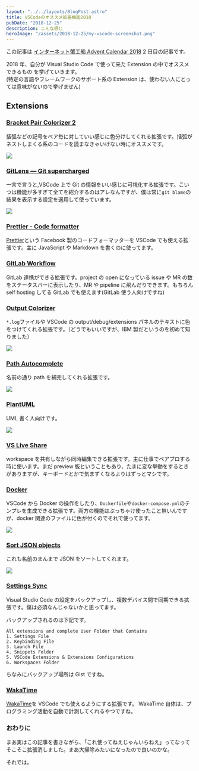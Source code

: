 ```yaml
---
layout: "../../layouts/BlogPost.astro"
title: VSCodeのオススメ拡張機能2018
pubDate: "2018-12-25"
description: こんな感じ
heroImage: "/assets/2018-12-25/my-vscode-screenshot.png"
---
```


この記事は [インターネット蟹工船 Advent Calendar 2018](https://adventar.org/calendars/3024) 2 日目の記事です。

2018 年、自分が Visual Studio Code で使って来た Extension の中でオススメできるもの を挙げていきます。  
(特定の言語やフレームワークのサポート系の Extension は、使わない人にとっては意味がないので挙げません)

## Extensions

### [Bracket Pair Colorizer 2](https://marketplace.visualstudio.com/items?itemName=CoenraadS.bracket-pair-colorizer-2)

括弧などの記号をペア毎に対していい感じに色分けしてくれる拡張です。括弧がネストしまくる系のコードを読まなきゃいけない時にオススメです。

![](https://github.com/CoenraadS/Bracket-Pair-Colorizer-2/raw/master/images/example.png)

### [GitLens — Git supercharged](https://marketplace.visualstudio.com/items?itemName=eamodio.gitlens)

一言で言うと,VSCode 上で Git の情報をいい感じに可視化する拡張です。こいつは機能が多すぎて全てを紹介するのはアレなんですが、僕は常に`git blame`の結果を表示する設定を適用して使っています。

![](https://raw.githubusercontent.com/eamodio/vscode-gitlens/master/images/docs/gitlens-preview.gif)

### [Prettier - Code formatter](https://marketplace.visualstudio.com/items?itemName=esbenp.prettier-vscode)

[Prettier](https://prettier.io)という Facebook 製のコードフォーマッターを VSCode でも使える拡張です。主に JavaScript や Markdown を書くのに使ってます。

### [GitLab Workflow](https://marketplace.visualstudio.com/items?itemName=fatihacet.gitlab-workflow)

GitLab 連携ができる拡張です。project の open になっている issue や MR の数をステータスバーに表示したり、MR や pipeline に飛んだりできます。もちろん self hosting してる GitLab でも使えます(GitLab 使う人向けですね)

### [Output Colorizer](https://marketplace.visualstudio.com/items?itemName=IBM.output-colorizer)

`*.log`ファイルや VSCode の output/debug/extensions パネルのテキストに色をつけてくれる拡張です。（どうでもいいですが、IBM 製だというのを初めて知りました）

![](https://raw.githubusercontent.com/IBM-Bluemix/vscode-log-output-colorizer/master/github-assets/screenshot-4.jpg)

### [Path Autocomplete](https://marketplace.visualstudio.com/items?itemName=ionutvmi.path-autocomplete)

名前の通り path を補完してくれる拡張です。

![](https://raw.githubusercontent.com/ionutvmi/path-autocomplete/master/demo/path-autocomplete.gif)

### [PlantUML](https://marketplace.visualstudio.com/items?itemName=jebbs.plantuml)

UML 書く人向けです。

![](https://github.com/qjebbs/vscode-plantuml/raw/master/images/auto_update_demo.gif)

### [VS Live Share](https://marketplace.visualstudio.com/items?itemName=MS-vsliveshare.vsliveshare)

workspace を共有しながら同時編集できる拡張です。主に仕事でペアプロする時に使います。まだ preview 版ということもあり、たまに変な挙動をするときがありますが、キーボードとかで気まずくなるよりはずっとマシです。

### [Docker](https://marketplace.visualstudio.com/items?itemName=PeterJausovec.vscode-docker)

VSCode から Docker の操作をしたり、`Dockerfile`や`docker-compose.yml`のテンプレを生成できる拡張です。両方の機能はぶっちゃけ使ったこと無いんですが、docker 関連のファイルに色が付くのでそれで使ってます。

![](https://github.com/microsoft/vscode-docker/raw/master/images/generateFiles.gif)

### [Sort JSON objects](https://marketplace.visualstudio.com/items?itemName=richie5um2.vscode-sort-json)

これも名前のまんまで JSON をソートしてくれます。

![](https://github.com/richie5um/vscode-sort-json/raw/master/resources/usage.gif)

### [Settings Sync](https://marketplace.visualstudio.com/items?itemName=Shan.code-settings-sync)

Visual Studio Code の設定をバックアップし、複数デバイス間で同期できる拡張です。僕は必須なんじゃないかと思ってます。

バックアップされるのは下記です。

```
All extensions and complete User Folder that Contains
1. Settings File
2. Keybinding File
3. Launch File
4. Snippets Folder
5. VSCode Extensions & Extensions Configurations
6. Workspaces Folder
```

ちなみにバックアップ場所は Gist ですね。

### [WakaTime](https://marketplace.visualstudio.com/items?itemName=WakaTime.vscode-wakatime)

[WakaTime](https://wakatime.com)を VSCode でも使えるようにする拡張です。
WakaTime 自体は、プログラミング活動を自動で計測してくれるやつですね。

### おわりに

まあ実はこの記事を書きながら、「これ使ってねえじゃんいらねえ」ってなってそこそこ拡張消しました。まあ大掃除みたいになったので良いのかな。

それでは。
